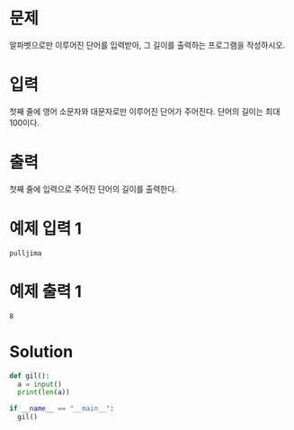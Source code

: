 # 문제
알파벳으로만 이루어진 단어를 입력받아, 그 길이를 출력하는 프로그램을 작성하시오.

# 입력
첫째 줄에 영어 소문자와 대문자로만 이루어진 단어가 주어진다. 단어의 길이는 최대 100이다.

# 출력
첫째 줄에 입력으로 주어진 단어의 길이를 출력한다.

# 예제 입력 1 
    pulljima
# 예제 출력 1 
    8
# Solution
```python
def gil():
  a = input()
  print(len(a))

if __name__ == "__main__":
  gil()
```
